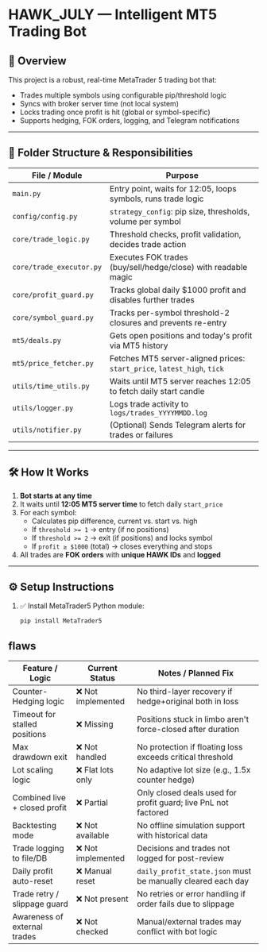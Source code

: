 # HAWK_JULY — Intelligent MT5 Trading Bot

## 🚀 Overview
This project is a robust, real-time MetaTrader 5 trading bot that:
- Trades multiple symbols using configurable pip/threshold logic
- Syncs with broker server time (not local system)
- Locks trading once profit is hit (global or symbol-specific)
- Supports hedging, FOK orders, logging, and Telegram notifications

---

## 🧩 Folder Structure & Responsibilities

| File / Module                | Purpose                                                                 |
|-----------------------------|-------------------------------------------------------------------------|
| `main.py`                   | Entry point, waits for 12:05, loops symbols, runs trade logic           |
| `config/config.py`          | `strategy_config`: pip size, thresholds, volume per symbol              |
| `core/trade_logic.py`       | Threshold checks, profit validation, decides trade action               |
| `core/trade_executor.py`    | Executes FOK trades (buy/sell/hedge/close) with readable magic          |
| `core/profit_guard.py`      | Tracks global daily $1000 profit and disables further trades            |
| `core/symbol_guard.py`      | Tracks per-symbol threshold-2 closures and prevents re-entry            |
| `mt5/deals.py`              | Gets open positions and today's profit via MT5 history                  |
| `mt5/price_fetcher.py`      | Fetches MT5 server-aligned prices: `start_price`, `latest_high`, `tick`|
| `utils/time_utils.py`       | Waits until MT5 server reaches 12:05 to fetch daily start candle        |
| `utils/logger.py`           | Logs trade activity to `logs/trades_YYYYMMDD.log`                       |
| `utils/notifier.py`         | (Optional) Sends Telegram alerts for trades or failures                 |

---

## 🛠️ How It Works

1. **Bot starts at any time**
2. It waits until **12:05 MT5 server time** to fetch daily `start_price`
3. For each symbol:
   - Calculates pip difference, current vs. start vs. high
   - If `threshold >= 1` → entry (if no positions)
   - If `threshold >= 2` → exit (if positions) and locks symbol
   - If `profit ≥ $1000` (total) → closes everything and stops
4. All trades are **FOK orders** with **unique HAWK IDs** and **logged**

---

## ⚙️ Setup Instructions

1. ✅ Install MetaTrader5 Python module:
   ```bash
   pip install MetaTrader5
   
## flaws

| Feature / Logic               | Current Status    | Notes / Planned Fix                                            |
| ----------------------------- | ----------------- | -------------------------------------------------------------- |
| Counter-Hedging logic         | ❌ Not implemented | No third-layer recovery if hedge+original both in loss         |
| Timeout for stalled positions | ❌ Missing         | Positions stuck in limbo aren't force-closed after duration    |
| Max drawdown exit             | ❌ Not handled     | No protection if floating loss exceeds critical threshold      |
| Lot scaling logic             | ❌ Flat lots only  | No adaptive lot size (e.g., 1.5x counter hedge)                |
| Combined live + closed profit | ❌ Partial         | Only closed deals used for profit guard; live PnL not factored |
| Backtesting mode              | ❌ Not available   | No offline simulation support with historical data             |
| Trade logging to file/DB      | ❌ Not implemented | Decisions and trades not logged for post-review                |
| Daily profit auto-reset       | ❌ Manual reset    | `daily_profit_state.json` must be manually cleared each day    |
| Trade retry / slippage guard  | ❌ Not present     | No retries or error handling if order fails due to slippage    |
| Awareness of external trades  | ❌ Not checked     | Manual/external trades may conflict with bot logic             |
